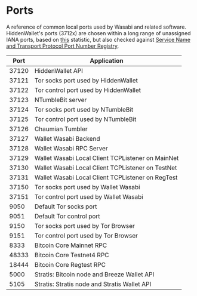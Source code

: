 # Ports

A reference of common local ports used by Wasabi and related software.
HiddenWallet's ports (3712x) are chosen within a long range of unassigned IANA ports, based on [this](https://stackoverflow.com/a/28369841/2061103) statistic, but also checked against [Service Name and Transport Protocol Port Number Registry](https://www.iana.org/assignments/service-names-port-numbers/service-names-port-numbers.xhtml).

| Port  | Application                                       |
|-------|---------------------------------------------------|
| 37120 | HiddenWallet API                                  |
| 37121 | Tor socks port used by HiddenWallet               |
| 37122 | Tor control port used by HiddenWallet             |
| 37123 | NTumbleBit server                                 |
| 37124 | Tor socks port used by NTumbleBit                 |
| 37125 | Tor control port used by NTumbleBit               |
| 37126 | Chaumian Tumbler                                  |
| 37127 | Wallet Wasabi Backend                             |
| 37128 | Wallet Wasabi RPC Server                          |
| 37129 | Wallet Wasabi Local Client TCPListener on MainNet |
| 37130 | Wallet Wasabi Local Client TCPListener on TestNet |
| 37131 | Wallet Wasabi Local Client TCPListener on RegTest |
| 37150 | Tor socks port used by Wallet Wasabi              |
| 37151 | Tor control port used by Wallet Wasabi            |
| 9050  | Default Tor socks port                            |
| 9051  | Default Tor control port                          |
| 9150  | Tor socks port used by Tor Browser                |
| 9151  | Tor control port used by Tor Browser              |
| 8333  | Bitcoin Core Mainnet RPC                          |
| 48333 | Bitcoin Core Testnet4 RPC                         |
| 18444 | Bitcoin Core Regtest RPC                          |
| 5000  | Stratis: Bitcoin node and Breeze Wallet API       |
| 5105  | Stratis: Stratis node and Stratis Wallet API      |
